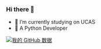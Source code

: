 ### Hi there 👋

- 🔭 I’m currently studying on UCAS
- 🔭 A Python Developer

[![我的 GitHub 数据](https://github-readme-stats.vercel.app/api?username=zepoch)]()

<!--
**zEpoch/zEpoch** is a ✨ _special_ ✨ repository because its `README.md` (this file) appears on your GitHub profile.

Here are some ideas to get you started:

- 🔭 I’m currently studying on UESTC
- 🌱 I’m currently learning ...
- 👯 I’m looking to collaborate on ...
- 🤔 I’m looking for help with ...
- 💬 Ask me about ...
- 📫 How to reach me: ...
- 😄 Pronouns: ...
- ⚡ Fun fact: ...
-->
